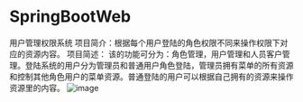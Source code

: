 # SpringBootWeb
用户管理权限系统
项目简介：根据每个用户登陆的角色权限不同来操作权限下对应的资源内容。
项目简述： 该的功能可分为：角色管理，用户管理和人员客户管理。登陆系统的用户分为管理员和普通用户角色登陆，管理员拥有菜单的所有资源和控制其他角色用户的菜单资源。普通登陆的用户可以根据自己拥有的资源来操作资源里的内容。
![image](https://user-images.githubusercontent.com/39553612/122638355-35697c00-d126-11eb-820e-699df503e92b.png)
